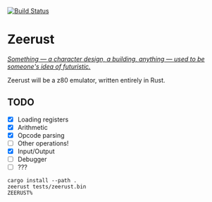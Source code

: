[![Build Status](https://travis-ci.org/stillinbeta/zeerust.svg?branch=master)](https://travis-ci.org/stillinbeta/zeerust)

# Zeerust

_[Something — a character design, a building, anything — used to be someone's idea of futuristic.][zeerust]_

Zeerust will be a z80 emulator, written entirely in Rust.

## TODO

* [x] Loading registers
* [x] Arithmetic
* [x] Opcode parsing
* [ ] Other operations!
* [x] Input/Output
* [ ] Debugger
* [ ] ???

[zeerust]: https://tvtropes.org/pmwiki/pmwiki.php/Main/Zeerust

```
cargo install --path .
zeerust tests/zeerust.bin
ZEERUST%
```
